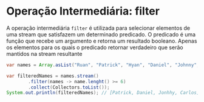 # Operação Intermediária: filter
A operação intermediária `filter` é utilizada para selecionar elementos de uma stream que satisfazem um determinado predicado.
O predicado é uma função que recebe um argumento e retorna um resultado booleano. Apenas os elementos para os quais o predicado retornar verdadeiro que serão mantidos na stream resultante

```java
var names = Array.asList("Ruan", "Patrick", "Hyan", "Daniel", "Johnny", "Carlos");

var filteredNames = names.stream()
        .filter(names -> name.lenght() >= 6)
        .collect(Collectors.toList());
System.out.println(filteredNames); // [Patrick, Daniel, Jonhhy, Carlos]
```